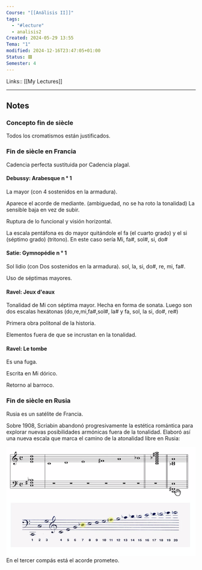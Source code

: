 ```yaml
---
Course: "[[Análisis II]]"
tags:
  - "#lecture"
  - analisis2
Created: 2024-05-29 13:55
Tema: "1"
modified: 2024-12-16T23:47:05+01:00
Status: 🟥
Semester: 4
---
```

Links:: [[My Lectures]]
___

## Notes

### Concepto fin de siècle

Todos los cromatismos están justificados. 

### Fin de siècle en Francia

Cadencia perfecta sustituida por Cadencia plagal. 

#### Debussy: Arabesque n ° 1

La mayor (con 4 sostenidos en la armadura).  

Aparece el acorde de mediante. (ambiguedad, no se ha roto la tonalidad) La sensible baja en vez de subir.

Ruptura de lo funcional y visión horizontal.

La escala pentáfona es do mayor quitándole el fa (el cuarto grado) y el si (séptimo grado) (tritono). En este caso sería Mi, fa#, sol#, si, do#

#### Satie: Gymnopédie n ° 1

Sol lidio (con Dos sostenidos en la armadura). sol, la, si, do#, re, mi, fa#.

Uso de séptimas mayores.

#### Ravel: Jeux d'eaux

Tonalidad de Mi con séptima mayor. Hecha en forma de sonata. Luego son dos escalas hexátonas (do,re,mi,fa#,sol#, la# y fa, sol, la si, do#, re#)

Primera obra politonal de la historia.

Elementos fuera de que se incrustan en la tonalidad.

#### Ravel: Le tombe

Es una fuga.

Escrita en Mi dórico.

Retorno al barroco.

### Fin de siècle en Rusia

Rusia es un satélite de Francia. 

Sobre 1908, Scriabin abandonó progresivamente la estética romántica para explorar nuevas posibilidades armónicas fuera de la tonalidad. Elaboró así una nueva escala que marca el camino de la atonalidad libre en Rusia:

![](Extras/Images/2024-4-3_17.14.37.png)
En el tercer compás está el acorde prometeo.












